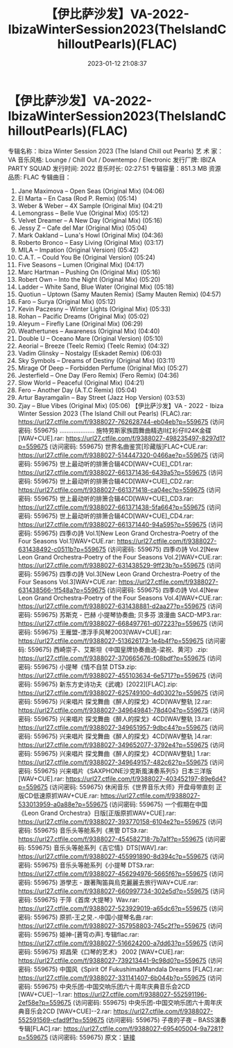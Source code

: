 ﻿---
title: 【伊比萨沙发】VA-2022-IbizaWinterSession2023(TheIslandChilloutPearls)(FLAC)
date: 2023-01-12 21:08:37
categories: 古典音乐、新世纪、纯音雅乐
tags: 纯音雅乐
---
# 【伊比萨沙发】VA-2022-IbizaWinterSession2023(TheIslandChilloutPearls)(FLAC)

专辑名称：Ibiza Winter Session 2023 (The Island Chill out
Pearls)
艺 术 家：VA
音乐风格: Lounge / Chill Out / Downtempo / Electronic
发行厂牌: IBIZA PARTY SQUAD
发行时间: 2022
音乐时长: 02:27:51
专辑容量：851.3 MB
资源品质: FLAC
专辑曲目：
01. Jane Maximova – Open Seas (Original Mix) (04:06)
02. El Marta – En Casa (Rod P. Remix) (05:14)
03. Weber & Weber – 4X Sample (Original Mix) (04:21)
04. Lemongrass – Belle Vue (Original Mix) (05:12)
05. Velvet Dreamer – A New Day (Original Mix) (05:16)
06. Jessy Z – Cafe del Mar (Original Mix) (05:04)
07. Mark Oakland – Luna's Howl (Original Mix) (04:36)
08. Roberto Bronco – Easy Living (Original Mix) (03:17)
09. MILA – Impation (Original Version) (05:42)
10. C.A.T. – Could You Be (Original Version) (05:24)
11. Five Seasons – Lumen (Original Mix) (04:17)
12. Marc Hartman – Pushing On (Original Mix) (05:16)
13. Robert Own – Into the Night (Original Mix) (05:20)
14. Ladder – White Sand, Blue Water (Original Mix)
(05:18)
15. Quotiun – Uptown (Samy Mauten Remix) (Samy Mauten Remix)
(04:57)
16. Faro – Surya (Original Mix) (05:12)
17. Kevin Paczesny – Winter Lights (Original Mix)
(05:33)
18. Rohan – Pacific Dreams (Original Mix) (05:02)
19. Aleyum – Firefly Lane (Original Mix) (06:29)
20. Weathertunes – Awareness (Original Mix) (04:40)
21. Double U – Oceano Mare (Original Version) (05:10)
22. Aeorial – Breeze (Teelc Remix) (Teelc Remix) (04:32)
23. Vadim Glinsky – Nostalgy (Eskadet Remix) (06:03)
24. Sky Symbols – Dreams of Destiny (Original Mix)
(03:11)
25. Mirage Of Deep – Forbidden Perfume (Original Mix)
(05:27)
26. Jesterfield – One Day (Fero Remix) (Fero Remix)
(04:36)
27. Slow World – Peaceful (Original Mix) (04:21)
28. Fero – Another Day (A.T.C Remix) (05:04)
29. Artur Bayramgalin – Bay Street (Jazz Hop Version)
(03:53)
30. Zjay – Blue Vibes (Original Mix) (05:06)
【伊比萨沙发】VA - 2022 - Ibiza Winter Session
2023 (The Island Chill out Pearls) (FLAC).rar: https://url27.ctfile.com/f/9388027-762628744-eb04eb?p=559675
(访问密码: 559675)
....................
施特劳斯家族圆舞曲精选II红衫仔II24K金碟[WAV+CUE].rar: https://url27.ctfile.com/f/9388027-498235497-8297d1?p=559675
(访问密码: 559675)
世界名曲鉴赏[珍藏版]FLAC+CUE.rar: https://url27.ctfile.com/f/9388027-514447320-0466ae?p=559675
(访问密码: 559675)
世上最动听的排箫合辑4CD[WAV+CUE]_CD1.rar: https://url27.ctfile.com/f/9388027-661371436-6439a5?p=559675
(访问密码: 559675)
世上最动听的排箫合辑4CD[WAV+CUE]_CD2.rar: https://url27.ctfile.com/f/9388027-661371418-ca04ec?p=559675
(访问密码: 559675)
世上最动听的排箫合辑4CD[WAV+CUE]_CD3.rar: https://url27.ctfile.com/f/9388027-661371438-5fa664?p=559675
(访问密码: 559675)
世上最动听的排箫合辑4CD[WAV+CUE]_CD4.rar: https://url27.ctfile.com/f/9388027-661371440-94a595?p=559675
(访问密码: 559675)
四季の詩 Vol.1[New Leon Grand Orchestra-Poetry of the Four Seasons
Vol.1]WAV+CUE.rar: https://url27.ctfile.com/f/9388027-631438492-c0511b?p=559675
(访问密码: 559675)
四季の詩 Vol.2[New Leon Grand Orchestra-Poetry of the Four Seasons
Vol.2]WAV+CUE.rar: https://url27.ctfile.com/f/9388027-631438529-9ff23b?p=559675
(访问密码: 559675)
四季の詩 Vol.3[New Leon Grand Orchestra-Poetry of the Four Seasons
Vol.3]WAV+CUE.rar: https://url27.ctfile.com/f/9388027-631438566-1f548a?p=559675
(访问密码: 559675)
四季の詩 Vol.4[New Leon Grand Orchestra-Poetry of the Four Seasons
Vol.4]WAV+CUE.rar: https://url27.ctfile.com/f/9388027-631438881-d2aa27?p=559675
(访问密码: 559675)
苏斯克 - 巴赫 小提琴协奏曲; 贝多芬 浪漫曲 SACD-MP3.rar: https://url27.ctfile.com/f/9388027-668497761-d07223?p=559675
(访问密码: 559675)
王雁盟-漂浮手风琴2003[WAV+CUE].rar: https://url27.ctfile.com/f/9388027-513626173-1e4b4f?p=559675
(访问密码: 559675)
西崎崇子、艾斯坦《中国皇牌协奏曲选-梁祝、黄河》.zip: https://url27.ctfile.com/f/9388027-370665676-f08bdf?p=559675
(访问密码: 559675)
小提琴《情不自禁 DTS》.zip: https://url27.ctfile.com/f/9388027-455103634-6e5717?p=559675
(访问密码: 559675)
新东方史诗功夫《武魂》[2022][FLAC].zip: https://url27.ctfile.com/f/9388027-625749100-4d0302?p=559675
(访问密码: 559675)
兴来唱片 探戈舞曲《醉人的探戈》4CD[WAV整轨 ]2.rar: https://url27.ctfile.com/f/9388027-349649841-78d404?p=559675
(访问密码: 559675)
兴来唱片 探戈舞曲《醉人的探戈》4CD[WAV整轨 ]3.rar: https://url27.ctfile.com/f/9388027-349651957-9dbc44?p=559675
(访问密码: 559675)
兴来唱片 探戈舞曲《醉人的探戈》4CD[WAV整轨 ]4.rar: https://url27.ctfile.com/f/9388027-349652077-3792e4?p=559675
(访问密码: 559675)
兴来唱片 探戈舞曲《醉人的探戈》4CD[WAV整轨] 1.rar: https://url27.ctfile.com/f/9388027-349649157-482c62?p=559675
(访问密码: 559675)
兴来唱片《SAXPHONE沙克斯風演奏系列5》日本三洋版[WAV+CUE].rar: https://url27.ctfile.com/f/9388027-403452197-89e6d4?p=559675
(访问密码: 559675)
休闲音乐《世界音乐大师》开盘母带直刻 正版CD低速原抓WAV+CUE.rar: https://url27.ctfile.com/f/9388027-533013959-a0a88e?p=559675
(访问密码: 559675)
一个假期在中国《Leon Grand Orchestra》日版[正版原抓WAV+CUE].rar: https://url27.ctfile.com/f/9388027-393770158-6104e2?p=559675
(访问密码: 559675)
音乐头等舱系列《黑管 DTS》.rar: https://url27.ctfile.com/f/9388027-454582718-7b7a1f?p=559675
(访问密码: 559675)
音乐头等舱系列《吉它情》DTS[WAV].rar: https://url27.ctfile.com/f/9388027-455991890-8d394c?p=559675
(访问密码: 559675)
音乐头等舱系列《小提琴 DTS》.rar: https://url27.ctfile.com/f/9388027-456294976-5665f6?p=559675
(访问密码: 559675)
游學志 - 跟著陶笛與烏克麗麗去旅行WAV+CUE.rar: https://url27.ctfile.com/f/9388027-660997734-302e5d?p=559675
(访问密码: 559675)
于萍《首席·大提琴》Wav.rar: https://url27.ctfile.com/f/9388027-523929019-a65dc6?p=559675
(访问密码: 559675)
原抓-王之炅.-.中国小提琴名曲.rar: https://url27.ctfile.com/f/9388027-357958803-745c2f?p=559675
(访问密码: 559675)
姫神-[蒼穹の声].专辑flac.rar: https://url27.ctfile.com/f/9388027-516624200-a7dd63?p=559675
(访问密码: 559675)
郑昌荣《口琴的艺术》 2002 [WAV+CUE].rar: https://url27.ctfile.com/f/9388027-739213441-9c98d0?p=559675
(访问密码: 559675)
中国风《Spirit Of Fukushima》Mandala Dreams [FLAC].rar: https://url27.ctfile.com/f/9388027-331141407-6b044b?p=559675
(访问密码: 559675)
中央乐团-中国交响乐团六十周年庆典音乐会2CD [WAV+CUE]--1.rar: https://url27.ctfile.com/f/9388027-552591196-2ef58e?p=559675
(访问密码: 559675)
中央乐团-中国交响乐团六十周年庆典音乐会2CD [WAV+CUE]--2.rar: https://url27.ctfile.com/f/9388027-552591569-cfad9f?p=559675
(访问密码: 559675)
子夜的子夜 – BASS演奏专辑[FLAC].rar: https://url27.ctfile.com/f/9388027-695405004-9a7281?p=559675
(访问密码: 559675)
原文：[链接](https://blog.sina.com.cn/s/blog_1647c7e76010310ob.html)